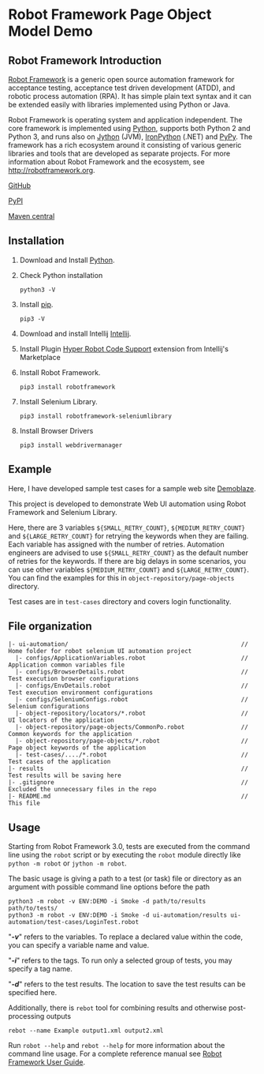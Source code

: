 # Robot Framework Page Object Model Demo

## Robot Framework Introduction
[Robot Framework](http://robotframework.org) is a generic open source
automation framework for acceptance testing, acceptance test driven
development (ATDD), and robotic process automation (RPA). It has simple plain
text syntax and it can be extended easily with libraries implemented using
Python or Java.

Robot Framework is operating system and application independent. The core
framework is implemented using [Python](http://python.org), supports both
Python 2 and Python 3, and runs also on [Jython](http://jython.org) (JVM),
[IronPython](http://ironpython.net) (.NET) and [PyPy](http://pypy.org).
The framework has a rich ecosystem around it consisting of various generic
libraries and tools that are developed as separate projects. For more
information about Robot Framework and the ecosystem, see
http://robotframework.org.

[GitHub](https://github.com/robotframework/robotframework)

[PyPI](https://pypi.python.org/pypi/robotframework)

[Maven central](http://search.maven.org/#search%7Cga%7C1%7Ca%3Arobotframework)

## Installation
1. Download and Install [Python](https://www.python.org/downloads/ "Python").
2. Check Python installation

    `python3 -V`

3. Install [pip](https://pip.pypa.io/ "pip").

    `pip3 -V`
    
4. Download and install Intellij [Intellij](https://www.jetbrains.com/pycharm/download/).
5. Install Plugin [Hyper Robot Code Support](https://plugins.jetbrains.com/plugin/16382-hyper-robotframework-support) extension from Intellij's Marketplace
6. Install Robot Framework.

    `pip3 install robotframework`
    
7. Install Selenium Library.

    `pip3 install robotframework-seleniumlibrary`

8. Install Browser Drivers 

    `pip3 install webdrivermanager`

## Example
Here, I have developed sample test cases for a sample web site [Demoblaze](https://demoblaze.com/).

This project is developed to demonstrate Web UI automation using Robot Framework and Selenium Library.

Here, there are 3 variables `${SMALL_RETRY_COUNT}`, `${MEDIUM_RETRY_COUNT}` and `${LARGE_RETRY_COUNT}` for retrying the keywords when they are failing. Each variable has assigned with the number of retries. Automation engineers are advised to use `${SMALL_RETRY_COUNT}` as the default number of retries for the keywords. If there are big delays in some scenarios, you can use other variables `${MEDIUM_RETRY_COUNT}` and `${LARGE_RETRY_COUNT}`. You can find the examples for this in `object-repository/page-objects` directory.

Test cases are in `test-cases` directory and covers login functionality.

## File organization
```
|- ui-automation/                                                 // Home folder for robot selenium UI automation project
  |- configs/ApplicationVariables.robot                           // Application common variables file
  |- configs/BrowserDetails.robot                                 // Test execution browser configurations
  |- configs/EnvDetails.robot                                     // Test execution environment configurations
  |- configs/SeleniumConfigs.robot                                // Selenium configurations
  |- object-repository/locators/*.robot                           // UI locators of the application
  |- object-repository/page-objects/CommonPo.robot                // Common keywords for the application
  |- object-repository/page-objects/*.robot                       // Page object keywords of the application
  |- test-cases/..../*.robot                                      // Test cases of the application
|- results                                                        // Test results will be saving here
|- .gitignore                                                     // Excluded the unnecessary files in the repo
|- README.md                                                      // This file
```

## Usage
Starting from Robot Framework 3.0, tests are executed from the command line
using the ``robot`` script or by executing the ``robot`` module directly
like ``python -m robot`` or ``jython -m robot``.

The basic usage is giving a path to a test (or task) file or directory as an
argument with possible command line options before the path

    python3 -m robot -v ENV:DEMO -i Smoke -d path/to/results path/to/tests/
    python3 -m robot -v ENV:DEMO -i Smoke -d ui-automation/results ui-automation/test-cases/LoginTest.robot

"***-v***" refers to the variables. To replace a declared value within the code, you can specify a variable name and value.

"***-i***" refers to the tags. To run only a selected group of tests, you may specify a tag name.

"***-d***" refers to the test results. The location to save the test results can be specified here.

Additionally, there is ``rebot`` tool for combining results and otherwise
post-processing outputs

    rebot --name Example output1.xml output2.xml

Run ``robot --help`` and ``rebot --help`` for more information about the command
line usage. For a complete reference manual see [Robot Framework User Guide](https://robotframework.org/robotframework/latest/RobotFrameworkUserGuide.html "Robot Framework User Guide").

